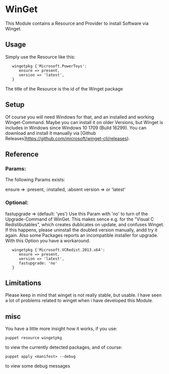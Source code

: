 # WinGet

This Module contains a Resource and Provider to install Software via Winget.

## Usage

Simply use the Resource like this:

```
   wingetpkg {'Microsoft.PowerToys':
      ensure => present,
      version => 'latest',
   }
```

The title of the Resource is the id of the Winget package

## Setup

Of course you will need Windows for that, and an installed and working Winget-Command.
Maybe you can install it on older Versions, but Winget is includes in Windows since
Windows 10 1709 (Build 16299). You can download and install it manually via 
[Github Releases]https://github.com/microsoft/winget-cli/releases).
 
## Reference

### Params:
The following Params exists:

ensure => :present, :installed, :absent
version => <version> or 'latest'

### Optional:

fastupgrade => (default: 'yes') 
Use this Param with 'no' to turn of the Upgrade-Command of WinGet. This makes sence e.g. for 
the "Visual C Redistibutables", which creates dublicates on update, and confuses Winget. 
If this happens, please uninstall the doubled version manually, andd try it again.
Also some Packages reports an incompatible installer for upgrade. 
With this Option you have a workaround.

```
   wingetpkg {'Microsoft.VCRedist.2013.x64':
      ensure => present,
      version => 'latest',
      fastupgrade: 'no'
   }
```


## Limitations

Please keep in mind that winget is not really stable, but usable. I have seen a lot of problems 
related to winget when i have developed this Module.

## misc

You have a little more insight how it works, if you use:

```
puppet resource wingetpkg
```

to view the currently detected packages, and of course:

```
puppet apply <manifest> --debug
```

to view some debug messages
